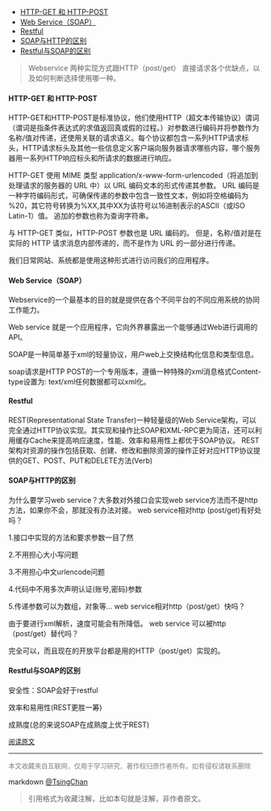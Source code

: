 
<!-- TOC -->

- [HTTP-GET 和 HTTP-POST](#http-get-和-http-post)
- [Web Service（SOAP）](#web-servicesoap)
- [Restful](#restful)
- [SOAP与HTTP的区别](#soap与http的区别)
- [Restful与SOAP的区别](#restful与soap的区别)

<!-- /TOC -->
  
> Webservice 两种实现方式跟HTTP（post/get） 直接请求各个优缺点，以及如何判断选择使用哪一种。

#### HTTP-GET 和 HTTP-POST

HTTP-GET和HTTP-POST是标准协议，他们使用HTTP（超文本传输协议）谓词（谓词是指条件表达式的求值返回真或假的过程。）对参数进行编码并将参数作为名称/值对传递，还使用关联的请求语义。每个协议都包含一系列HTTP请求标头，HTTP请求标头及其他一些信息定义客户端向服务器请求哪些内容，哪个服务器用一系列HTTP响应标头和所请求的数据进行响应。

HTTP-GET 使用 MIME 类型 application/x-www-form-urlencoded（将追加到处理请求的服务器的 URL 中）以 URL 编码文本的形式传递其参数。 URL 编码是一种字符编码形式，可确保传递的参数中包含一致性文本，例如将空格编码为 %20，其它符号转换为%XX,其中XX为该符号以16进制表示的ASCII（或ISO Latin-1）值。 追加的参数也称为查询字符串。

与 HTTP-GET 类似，HTTP-POST 参数也是 URL 编码的。 但是，名称/值对是在实际的 HTTP 请求消息内部传递的，而不是作为 URL 的一部分进行传递。

我们日常网站、系统都是使用这种形式进行访问我们的应用程序。

#### Web Service（SOAP）

Webservice的一个最基本的目的就是提供在各个不同平台的不同应用系统的协同工作能力。

Web service 就是一个应用程序，它向外界暴露出一个能够通过Web进行调用的API。

SOAP是一种简单基于xml的轻量协议，用户web上交换结构化信息和类型信息。

soap请求是HTTP POST的一个专用版本，遵循一种特殊的xml消息格式Content-type设置为: text/xml任何数据都可以xml化。

#### Restful

REST(Representational State Transfer)一种轻量级的Web Service架构，可以完全通过HTTP协议实现。其实现和操作比SOAP和XML-RPC更为简洁，还可以利用缓存Cache来提高响应速度，性能、效率和易用性上都优于SOAP协议。 REST架构对资源的操作包括获取、创建、修改和删除资源的操作正好对应HTTP协议提供的GET、POST、PUT和DELETE方法(Verb)

#### SOAP与HTTP的区别

为什么要学习web service？大多数对外接口会实现web service方法而不是http方法，如果你不会，那就没有办法对接。 web service相对http (post/get)有好处吗？

1.接口中实现的方法和要求参数一目了然

2.不用担心大小写问题

3.不用担心中文urlencode问题

4.代码中不用多次声明认证(账号,密码)参数

5.传递参数可以为数组，对象等... web service相对http（post/get）快吗？

由于要进行xml解析，速度可能会有所降低。 web service 可以被http（post/get）替代吗？

完全可以，而且现在的开放平台都是用的HTTP（post/get）实现的。

#### Restful与SOAP的区别

安全性：SOAP会好于restful

效率和易用性(REST更胜一筹)

成熟度(总的来说SOAP在成熟度上优于REST)

<font size=2 color=grey>[阅读原文](https://zhuanlan.zhihu.com/p/23464866)</font>


----
<font size=2 color='grey'>本文收藏来自互联网，仅用于学习研究，著作权归原作者所有，如有侵权请联系删除</font>

markdown [@TsingChan](http://www.9ong.com/) 

> 引用格式为收藏注解，比如本句就是注解，非作者原文。
